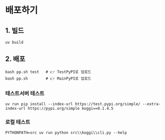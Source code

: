 # 배포하기  

## 1. 빌드  

```
uv build
```

## 2. 배포  

```
bash pp.sh test   # 👉 TestPyPI로 업로드
bash pp.sh        # 👉 MainPyPI로 업로드
```

### 테스트서버 테스트

```
uv run pip install --index-url https://test.pypi.org/simple/ --extra-index-url https://pypi.org/simple koggi==0.1.4.5
```

### 로컬 테스트
```
PYTHONPATH=src uv run python src\\koggi\\cli.py --help
```

